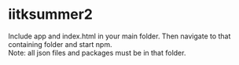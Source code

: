 # iitksummer2
Include app and index.html in your main folder.	
Then navigate to that containing folder and start npm.	
Note: all json files and packages must be in that folder.	
